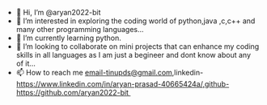 - 👋 Hi, I’m @aryan2022-bit
- 👀 I’m interested in exploring the coding world of python,java ,c,c++ and many other programming languages...
- 🌱 I’m currently learning python.
- 💞️ I’m looking to collaborate on mini projects that can enhance my coding skills in all languages as I am just a begineer and dont know about any of it...
- 📫 How to reach me email-tinupds@gmail.com,linkedin-https://www.linkedin.com/in/aryan-prasad-40665424a/,github-https://github.com/aryan2022-bit 

<!---
aryan2022-bit/aryan2022-bit is a ✨ special ✨ repository because its `README.md` (this file) appears on your GitHub profile.
You can click the Preview link to take a look at your changes.
--->
